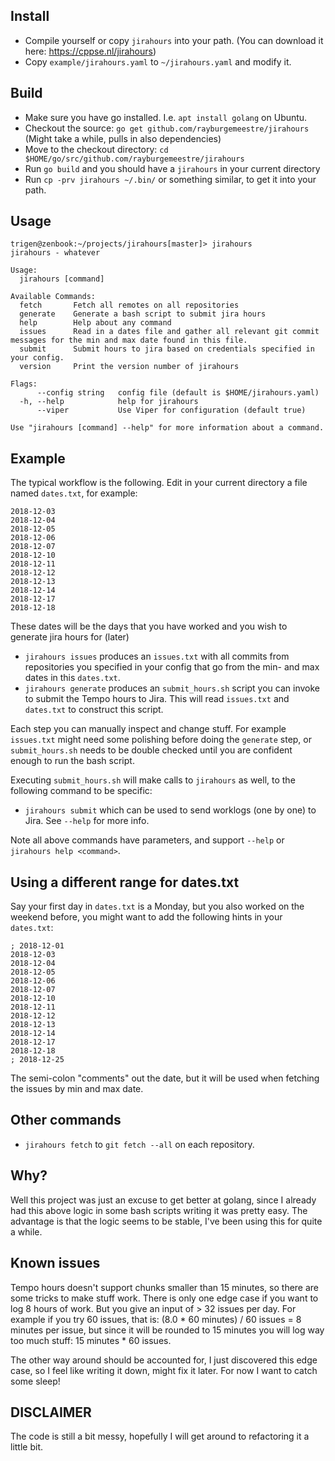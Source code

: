 ## Install

- Compile yourself or copy `jirahours` into your path. (You can download it here: https://cppse.nl/jirahours)
- Copy `example/jirahours.yaml` to `~/jirahours.yaml` and modify it.

## Build

- Make sure you have go installed. I.e. `apt install golang` on Ubuntu.
- Checkout the source: `go get github.com/rayburgemeestre/jirahours` (Might take a while, pulls in also dependencies)
- Move to the checkout directory: `cd $HOME/go/src/github.com/rayburgemeestre/jirahours` 
- Run `go build` and you should have a `jirahours` in your current directory
- Run `cp -prv jirahours ~/.bin/` or something similar, to get it into your path.

## Usage

	trigen@zenbook:~/projects/jirahours[master]> jirahours 
	jirahours - whatever

	Usage:
	  jirahours [command]

	Available Commands:
	  fetch       Fetch all remotes on all repositories
	  generate    Generate a bash script to submit jira hours
	  help        Help about any command
	  issues      Read in a dates file and gather all relevant git commit messages for the min and max date found in this file.
	  submit      Submit hours to jira based on credentials specified in your config.
	  version     Print the version number of jirahours

	Flags:
		  --config string   config file (default is $HOME/jirahours.yaml)
	  -h, --help            help for jirahours
		  --viper           Use Viper for configuration (default true)

	Use "jirahours [command] --help" for more information about a command.

## Example

The typical workflow is the following.
Edit in your current directory a file named `dates.txt`, for example:

    2018-12-03
    2018-12-04
    2018-12-05
    2018-12-06
    2018-12-07
    2018-12-10
    2018-12-11
    2018-12-12
    2018-12-13
    2018-12-14
    2018-12-17
    2018-12-18

These dates will be the days that you have worked and you wish to generate jira hours for (later)

- `jirahours issues` produces an `issues.txt` with all commits from repositories you specified in your config that go from the min- and max dates in this `dates.txt`.
- `jirahours generate` produces an `submit_hours.sh` script you can invoke to submit the Tempo hours to Jira. This will read `issues.txt` and `dates.txt` to construct this script.

Each step you can manually inspect and change stuff. For example `issues.txt` might need some polishing before doing the `generate` step,
 or `submit_hours.sh` needs to be double checked until you are confident enough to run the bash script.

Executing `submit_hours.sh` will make calls to `jirahours` as well, to the following command to be specific:

- `jirahours submit` which can be used to send worklogs (one by one) to Jira. See `--help` for more info.

Note all above commands have parameters, and support `--help` or `jirahours help <command>`.


## Using a different range for dates.txt

Say your first day in `dates.txt` is a Monday, but you also worked on the weekend before, you might want to add the following hints in your `dates.txt`:

    ; 2018-12-01
    2018-12-03
    2018-12-04
    2018-12-05
    2018-12-06
    2018-12-07
    2018-12-10
    2018-12-11
    2018-12-12
    2018-12-13
    2018-12-14
    2018-12-17
    2018-12-18
    ; 2018-12-25

The semi-colon "comments" out the date, but it will be used when fetching the issues by min and max date.

## Other commands

- `jirahours fetch` to `git fetch --all` on each repository.

## Why?

Well this project was just an excuse to get better at golang, since I already had this above logic in some bash scripts writing it was pretty easy.
The advantage is that the logic seems to be stable, I've been using this for quite a while.

## Known issues

Tempo hours doesn't support chunks smaller than 15 minutes, so there are some tricks to make stuff work.
There is only one edge case if you want to log 8 hours of work. But you give an input of > 32 issues per day.
For example if you try 60 issues, that is: (8.0 * 60 minutes) / 60 issues = 8 minutes per issue,
but since it will be rounded to 15 minutes you will log way too much stuff: 15 minutes * 60 issues.

The other way around should be accounted for, I just discovered this edge case, so I feel like writing it down, might fix it later.
For now I want to catch some sleep!

## DISCLAIMER

The code is still a bit messy, hopefully I will get around to refactoring it a little bit.

